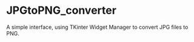 # JPGtoPNG_converter
A simple interface, using TKinter Widget Manager to convert JPG files to PNG. 
